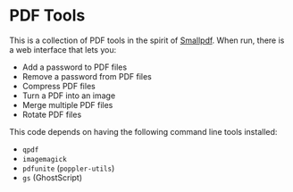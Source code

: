# PDF Tools

This is a collection of PDF tools in the spirit of
[Smallpdf](https://smallpdf.com/pdf-tools). When run, there is a web interface
that lets you:

- Add a password to PDF files
- Remove a password from PDF files
- Compress PDF files
- Turn a PDF into an image
- Merge multiple PDF files
- Rotate PDF files

This code depends on having the following command line tools installed:

- `qpdf`
- `imagemagick`
- `pdfunite` (`poppler-utils`)
- `gs` (GhostScript)
